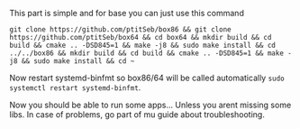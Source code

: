 This part is simple and for base you can just use this command 

```
git clone https://github.com/ptitSeb/box86 && git clone https://github.com/ptitSeb/box64 && cd box64 && mkdir build && cd build && cmake .. -DSD845=1 && make -j8 && sudo make install && cd ../../box86 && mkdir build && cd build && cmake .. -DSD845=1 && make -j8 && sudo make install && cd ~
```

Now restart systemd-binfmt so box86/64 will be called automatically `sudo systemctl restart systemd-binfmt`.

Now you should be able to run some apps... Unless you arent missing some libs. In case of problems, go part of mu guide about troubleshooting.
